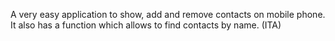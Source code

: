 A very easy application to show, add and remove contacts on mobile phone. It also has a function which allows to find contacts by name.
(ITA)
